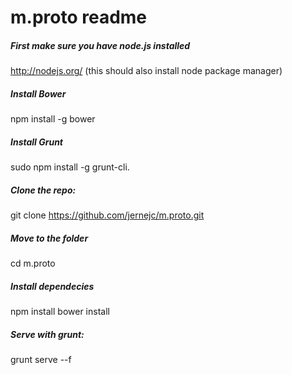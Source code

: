 # m.proto readme

##### First make sure you have node.js installed
http://nodejs.org/ (this should also install node package manager)

##### Install Bower
npm install -g bower

##### Install Grunt
sudo npm install -g grunt-cli.

##### Clone the repo:
git clone https://github.com/jernejc/m.proto.git

##### Move to the folder
cd m.proto

##### Install dependecies
npm install
bower install

##### Serve with grunt:
grunt serve --f